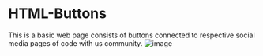 # HTML-Buttons
This is a basic web page consists of buttons connected to respective social media pages of code with us community.
![image](https://user-images.githubusercontent.com/91592620/151006675-456ca515-2200-4fcc-bf9e-b8e870d01c9c.png)
